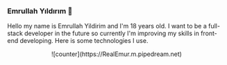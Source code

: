 ### Emrullah Yıldırım 👋

Hello my name is Emrullah Yildirim and I'm 18 years old. I want to be a full-stack developer in the future so currently I'm improving my skills in front-end developing.
Here is some technologies I use.

<div align="center">
  ![counter](https://RealEmur.m.pipedream.net)
</div>
